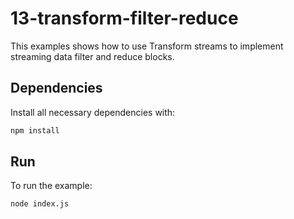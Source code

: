 # 13-transform-filter-reduce

This examples shows how to use Transform streams to implement streaming data filter and reduce blocks.


## Dependencies

Install all necessary dependencies with:

```bash
npm install
```


## Run

To run the example:

```bash
node index.js
```
